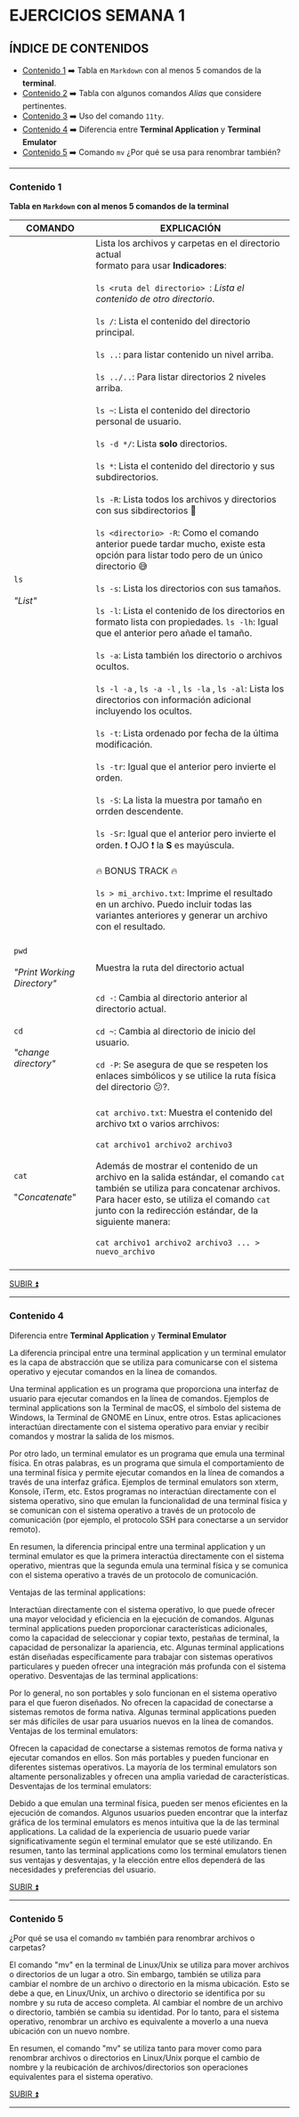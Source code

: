 # EJERCICIOS SEMANA 1


<a name="item0"></a>
## ÍNDICE DE CONTENIDOS
* [Contenido 1](#item1) ➡️ Tabla en `Markdown` con al menos 5 comandos de la **terminal**.
* [Contenido 2](#item2) ➡️ Tabla con algunos comandos _Alias_ que considere pertinentes.
* [Contenido 3](#item3) ➡️ Uso del comando `11ty`.
* [Contenido 4](#item4) ➡️ Diferencia entre **Terminal Application** y **Terminal Emulator**
* [Contenido 5](#item5) ➡️ Comando `mv` ¿Por qué se usa para renombrar también?

---
<a name="item1"></a>
### Contenido 1
**Tabla en `Markdown` con al menos 5 comandos de la terminal**

|COMANDO|EXPLICACIÓN|
|-------|-----------|
|`ls` <br><br> _"List"_|Lista los archivos y carpetas en el directorio actual <br> formato para usar **Indicadores**: <br><br> `ls <ruta del directorio> `: _Lista el contenido de otro      directorio_. <br><br> `ls /`: Lista el contenido del directorio principal. <br> <br> `ls ..`: para listar contenido un nivel arriba. <br><br> `ls ../..`: Para listar directorios 2 niveles arriba. <br><br> `ls ~`: Lista el contenido del directorio personal de usuario. <br><br> `ls -d */`: Lista **solo** directorios. <br><br> `ls *`: Lista el contenido del directorio y sus subdirectorios. <br><br> `ls -R`: Lista todos los archivos y directorios con sus sibdirectorios 😬 <br><br> `ls <directorio> -R`: Como el comando anterior puede tardar mucho, existe esta opción para listar todo pero de un único directorio 😅 <br><br> `ls -s`: Lista los directorios con sus tamaños. <br><br> `ls -l`: Lista el contenido de los directorios en formato lista con propiedades. `ls -lh`: Igual que el anterior pero añade el tamaño. <br><br> `ls -a`: Lista también los directorio o archivos ocultos. <br><br> `ls -l -a` , `ls -a -l` , `ls -la` , `ls -al`: Lista los directorios con información adicional incluyendo los ocultos. <br><br> `ls -t`: Lista ordenado por fecha de la última modificación. <br><br> `ls -tr`: Igual que el anterior pero invierte el orden. <br><br> `ls -S`: La lista la muestra por tamaño en orrden descendente. <br><br> `ls -Sr`: Igual que el anterior pero invierte el orden. ❗ OJO ❗ la **S** es mayúscula. <br><br> 🔥 BONUS TRACK 🔥 <br><br> `ls > mi_archivo.txt`: Imprime el resultado en un archivo. Puedo incluir todas las variantes anteriores y generar un archivo con el resultado. <br><br>|
|`pwd` <br><br>  _"Print Working Directory"_     | Muestra la ruta del directorio actual|
|`cd` <br><br> _"change directory"_ | `cd -`: Cambia al directorio anterior al directorio actual.<br><br> `cd ~`: Cambia al directorio de inicio del usuario.<br><br> `cd -P`: Se asegura de que se respeten los enlaces simbólicos y se utilice la ruta física del directorio 😕?.<br><br> |
|`cat` <br><br> "_Concatenate_"| `cat archivo.txt`: Muestra el contenido del archivo txt o varios arrchivos: <br><br> `cat archivo1 archivo2 archivo3` <br><br> Además de mostrar el contenido de un archivo en la salida estándar, el comando `cat` también se utiliza para concatenar archivos. <br>Para hacer esto, se utiliza el comando `cat` junto con la redirección estándar, de la siguiente manera: <br><br> `cat archivo1 archivo2 archivo3 ... > nuevo_archivo` <br><br>



[SUBIR ⏫](#item0)
___


<a name="item4"></a>
### Contenido 4
Diferencia entre **Terminal Application** y **Terminal Emulator**

La diferencia principal entre una terminal application y un terminal emulator es la capa de abstracción que se utiliza para comunicarse con el sistema operativo y ejecutar comandos en la línea de comandos.

Una terminal application es un programa que proporciona una interfaz de usuario para ejecutar comandos en la línea de comandos. Ejemplos de terminal applications son la Terminal de macOS, el símbolo del sistema de Windows, la Terminal de GNOME en Linux, entre otros. Estas aplicaciones interactúan directamente con el sistema operativo para enviar y recibir comandos y mostrar la salida de los mismos.

Por otro lado, un terminal emulator es un programa que emula una terminal física. En otras palabras, es un programa que simula el comportamiento de una terminal física y permite ejecutar comandos en la línea de comandos a través de una interfaz gráfica. Ejemplos de terminal emulators son xterm, Konsole, iTerm, etc. Estos programas no interactúan directamente con el sistema operativo, sino que emulan la funcionalidad de una terminal física y se comunican con el sistema operativo a través de un protocolo de comunicación (por ejemplo, el protocolo SSH para conectarse a un servidor remoto).

En resumen, la diferencia principal entre una terminal application y un terminal emulator es que la primera interactúa directamente con el sistema operativo, mientras que la segunda emula una terminal física y se comunica con el sistema operativo a través de un protocolo de comunicación.

Ventajas de las terminal applications:

Interactúan directamente con el sistema operativo, lo que puede ofrecer una mayor velocidad y eficiencia en la ejecución de comandos.
Algunas terminal applications pueden proporcionar características adicionales, como la capacidad de seleccionar y copiar texto, pestañas de terminal, la capacidad de personalizar la apariencia, etc.
Algunas terminal applications están diseñadas específicamente para trabajar con sistemas operativos particulares y pueden ofrecer una integración más profunda con el sistema operativo.
Desventajas de las terminal applications:

Por lo general, no son portables y solo funcionan en el sistema operativo para el que fueron diseñados.
No ofrecen la capacidad de conectarse a sistemas remotos de forma nativa.
Algunas terminal applications pueden ser más difíciles de usar para usuarios nuevos en la línea de comandos.
Ventajas de los terminal emulators:

Ofrecen la capacidad de conectarse a sistemas remotos de forma nativa y ejecutar comandos en ellos.
Son más portables y pueden funcionar en diferentes sistemas operativos.
La mayoría de los terminal emulators son altamente personalizables y ofrecen una amplia variedad de características.
Desventajas de los terminal emulators:

Debido a que emulan una terminal física, pueden ser menos eficientes en la ejecución de comandos.
Algunos usuarios pueden encontrar que la interfaz gráfica de los terminal emulators es menos intuitiva que la de las terminal applications.
La calidad de la experiencia de usuario puede variar significativamente según el terminal emulator que se esté utilizando.
En resumen, tanto las terminal applications como los terminal emulators tienen sus ventajas y desventajas, y la elección entre ellos dependerá de las necesidades y preferencias del usuario.

[SUBIR ⏫](#item0)
___

<a name="item5"></a>
### Contenido 5

¿Por qué se usa el comando `mv` también para renombrar archivos o carpetas?

El comando "mv" en la terminal de Linux/Unix se utiliza para mover archivos o directorios de un lugar a otro. Sin embargo, también se utiliza para cambiar el nombre de un archivo o directorio en la misma ubicación. Esto se debe a que, en Linux/Unix, un archivo o directorio se identifica por su nombre y su ruta de acceso completa. Al cambiar el nombre de un archivo o directorio, también se cambia su identidad. Por lo tanto, para el sistema operativo, renombrar un archivo es equivalente a moverlo a una nueva ubicación con un nuevo nombre.

En resumen, el comando "mv" se utiliza tanto para mover como para renombrar archivos o directorios en Linux/Unix porque el cambio de nombre y la reubicación de archivos/directorios son operaciones equivalentes para el sistema operativo.

[SUBIR ⏫](#item0)
___

